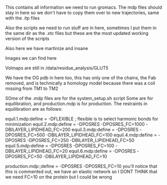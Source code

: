 This contains all information we need to run gromacs. The mdp files should stay in here so we don't have to copy them over to new trajectories, same with the .itp files

Also the scripts we need to run stuff are in here, sometimes I put them in the same dir as the .xtc files but these are the most updated working version of the scripts

Also here we have martinize and insane

Images we can find here

Volmaps are still in /data/residue_analysis/GLUT5

We have the OG pdb in here too, this has only one of the chains, the Fab removed, and is technically a homology model because there was a coil missing from TM1 to TM2


SOme of the .mdp files are for the system_setup.sh script
Some are for equilibration, and production.mdp is for production. The restraints in equilibration are as follows:

equil.1.mdp:define                   = -DFLEXIBLE  ; flexible is to select harmonic bonds for minimization
equil.2.mdp:define                   = -DPOSRES -DPOSRES_FC=1000 -DBILAYER_LIPIDHEAD_FC=200
equil.3.mdp:define                   = -DPOSRES -DPOSRES_FC=500 -DBILAYER_LIPIDHEAD_FC=100
equil.4.mdp:define                   = -DPOSRES -DPOSRES_FC=250 -DBILAYER_LIPIDHEAD_FC=50
equil.5.mdp:define                   = -DPOSRES -DPOSRES_FC=100 -DBILAYER_LIPIDHEAD_FC=20
equil.6.mdp:define                   = -DPOSRES -DPOSRES_FC=50 -DBILAYER_LIPIDHEAD_FC=10

production.mdp:;define               = -DPOSRES -DPOSRES_FC=10
you'll notice that this is commented out, we have an elastic network so I DONT THINK that we need FC=10 on the protein but I could be wrong
